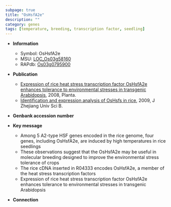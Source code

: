 ```yaml
---
subpage: true
title: "OsHsfA2e"
description: ""
category: genes
tags: [temperature, breeding, transcription factor, seedling]
---
```


* **Information**  
    + Symbol: OsHsfA2e  
    + MSU: [LOC_Os03g58160](http://rice.plantbiology.msu.edu/cgi-bin/ORF_infopage.cgi?orf=LOC_Os03g58160)  
    + RAPdb: [Os03g0795900](http://rapdb.dna.affrc.go.jp/viewer/gbrowse_details/irgsp1?name=Os03g0795900)  

* **Publication**  
    + [Expression of rice heat stress transcription factor OsHsfA2e enhances tolerance to environmental stresses in transgenic Arabidopsis](http://www.ncbi.nlm.nih.gov/pubmed?term=Expression+of+rice+heat+stress+transcription+factor+OsHsfA2e+enhances+tolerance+to+environmental+stresses+in+transgenic+Arabidopsis%5BTitle%5D), 2008, Planta.
    + [Identification and expression analysis of OsHsfs in rice](http://www.ncbi.nlm.nih.gov/pubmed?term=Identification+and+expression+analysis+of+OsHsfs+in+rice%5BTitle%5D), 2009, J Zhejiang Univ Sci B.

* **Genbank accession number**  

* **Key message**  
    + Among 5 A2-type HSF genes encoded in the rice genome, four genes, including OsHsfA2e, are induced by high temperatures in rice seedlings
    + These observations suggest that the OsHsfA2e may be useful in molecular breeding designed to improve the environmental stress tolerance of crops
    + The rice cDNA inserted in R04333 encodes OsHsfA2e, a member of the heat stress transcription factors
    + Expression of rice heat stress transcription factor OsHsfA2e enhances tolerance to environmental stresses in transgenic Arabidopsis

* **Connection**  



